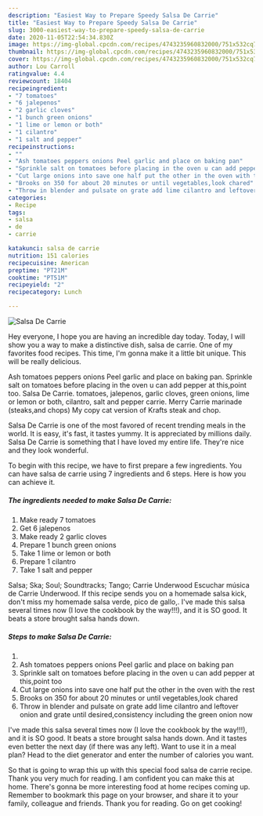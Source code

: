 ```yaml
---
description: "Easiest Way to Prepare Speedy Salsa De Carrie"
title: "Easiest Way to Prepare Speedy Salsa De Carrie"
slug: 3000-easiest-way-to-prepare-speedy-salsa-de-carrie
date: 2020-11-05T22:54:34.830Z
image: https://img-global.cpcdn.com/recipes/4743235960832000/751x532cq70/salsa-de-carrie-recipe-main-photo.jpg
thumbnail: https://img-global.cpcdn.com/recipes/4743235960832000/751x532cq70/salsa-de-carrie-recipe-main-photo.jpg
cover: https://img-global.cpcdn.com/recipes/4743235960832000/751x532cq70/salsa-de-carrie-recipe-main-photo.jpg
author: Lou Carroll
ratingvalue: 4.4
reviewcount: 18404
recipeingredient:
- "7 tomatoes"
- "6 jalepenos"
- "2 garlic cloves"
- "1 bunch green onions"
- "1 lime or lemon or both"
- "1 cilantro"
- "1 salt and pepper"
recipeinstructions:
- ""
- "Ash tomatoes peppers onions Peel garlic and place on baking pan"
- "Sprinkle salt on tomatoes before placing in the oven u can add pepper at this,point too"
- "Cut large onions into save one half put the other in the oven with the rest"
- "Brooks on 350 for about 20 minutes or until vegetables,look chared"
- "Throw in blender and pulsate on grate add lime cilantro and leftover onion and grate until desired,consistency including the green onion now"
categories:
- Recipe
tags:
- salsa
- de
- carrie

katakunci: salsa de carrie 
nutrition: 151 calories
recipecuisine: American
preptime: "PT21M"
cooktime: "PT51M"
recipeyield: "2"
recipecategory: Lunch

---
```



![Salsa De Carrie](https://img-global.cpcdn.com/recipes/4743235960832000/751x532cq70/salsa-de-carrie-recipe-main-photo.jpg)

Hey everyone, I hope you are having an incredible day today. Today, I will show you a way to make a distinctive dish, salsa de carrie. One of my favorites food recipes. This time, I'm gonna make it a little bit unique. This will be really delicious.

Ash tomatoes peppers onions Peel garlic and place on baking pan. Sprinkle salt on tomatoes before placing in the oven u can add pepper at this,point too. Salsa De Carrie. tomatoes, jalepenos, garlic cloves, green onions, lime or lemon or both, cilantro, salt and pepper carrie. Merry Carrie marinade (steaks,and chops) My copy cat version of Krafts steak and chop.

Salsa De Carrie is one of the most favored of recent trending meals in the world. It is easy, it's fast, it tastes yummy. It is appreciated by millions daily. Salsa De Carrie is something that I have loved my entire life. They're nice and they look wonderful.


To begin with this recipe, we have to first prepare a few ingredients. You can have salsa de carrie using 7 ingredients and 6 steps. Here is how you can achieve it.

<!--inarticleads1-->

##### The ingredients needed to make Salsa De Carrie:

1. Make ready 7 tomatoes
1. Get 6 jalepenos
1. Make ready 2 garlic cloves
1. Prepare 1 bunch green onions
1. Take 1 lime or lemon or both
1. Prepare 1 cilantro
1. Take 1 salt and pepper


Salsa; Ska; Soul; Soundtracks; Tango; Carrie Underwood Escuchar música de Carrie Underwood. If this recipe sends you on a homemade salsa kick, don&#39;t miss my homemade salsa verde, pico de gallo,. I&#39;ve made this salsa several times now (I love the cookbook by the way!!!), and it is SO good. It beats a store brought salsa hands down. 

<!--inarticleads2-->

##### Steps to make Salsa De Carrie:

1. 
1. Ash tomatoes peppers onions Peel garlic and place on baking pan
1. Sprinkle salt on tomatoes before placing in the oven u can add pepper at this,point too
1. Cut large onions into save one half put the other in the oven with the rest
1. Brooks on 350 for about 20 minutes or until vegetables,look chared
1. Throw in blender and pulsate on grate add lime cilantro and leftover onion and grate until desired,consistency including the green onion now


I&#39;ve made this salsa several times now (I love the cookbook by the way!!!), and it is SO good. It beats a store brought salsa hands down. And it tastes even better the next day (if there was any left). Want to use it in a meal plan? Head to the diet generator and enter the number of calories you want. 

So that is going to wrap this up with this special food salsa de carrie recipe. Thank you very much for reading. I am confident you can make this at home. There's gonna be more interesting food at home recipes coming up. Remember to bookmark this page on your browser, and share it to your family, colleague and friends. Thank you for reading. Go on get cooking!
